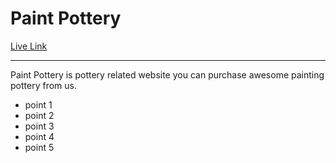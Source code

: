 <h1>Paint Pottery</h1>
<a href="https://paint-pottery.web.app/">Live Link</a>
<hr>
<p>Paint Pottery is pottery related website you can purchase awesome painting pottery from us.</p>
<ul>
    <li>point 1</li>
    <li>point 2</li>
    <li>point 3</li>
    <li>point 4</li>
    <li>point 5</li>
</ul>